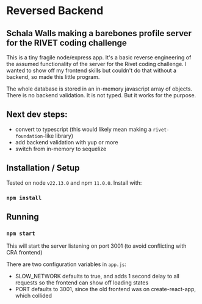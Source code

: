 # Reversed Backend

## Schala Walls making a barebones profile server for the RIVET coding challenge

This is a tiny fragile node/express app. It's a basic reverse engineering of the assumed functionality of the server for the Rivet coding challenge.
I wanted to show off my frontend skills but couldn't do that without a backend, so made this little program.

The whole database is stored in an in-memory javascript array of objects. There is no backend validation. It is not typed. But it works for the purpose.

## Next dev steps:

- convert to typescript (this would likely mean making a `rivet-foundation`-like library)
- add backend validation with yup or more
- switch from in-memory to sequelize

## Installation / Setup

Tested on node `v22.13.0` and npm `11.0.0`. Install with:

### `npm install`

## Running

### `npm start`

This will start the server listening on port 3001 (to avoid conflicting with CRA frontend)

There are two configuration variables in `app.js`:

- SLOW_NETWORK defaults to true, and adds 1 second delay to all requests so the frontend can
  show off loading states
- PORT defaults to 3001, since the old frontend was on create-react-app, which collided
